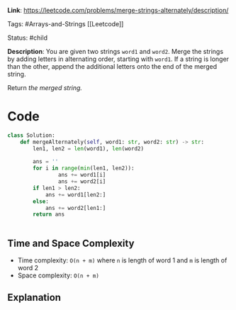 **Link**: https://leetcode.com/problems/merge-strings-alternately/description/

Tags: #Arrays-and-Strings [[Leetcode]]

Status: #child 

**Description**: You are given two strings `word1` and `word2`. Merge the strings by adding letters in alternating order, starting with `word1`. If a string is longer than the other, append the additional letters onto the end of the merged string.

Return _the merged string._


# Code
```python
class Solution:
    def mergeAlternately(self, word1: str, word2: str) -> str:
        len1, len2 = len(word1), len(word2)
        
        ans = ''
        for i in range(min(len1, len2)):
                ans += word1[i]
                ans += word2[i]
        if len1 > len2:
            ans += word1[len2:]
        else:
            ans += word2[len1:]
        return ans
        

```

## Time and Space Complexity

- Time complexity: `O(n + m)` where `n` is length of word 1 and `m` is length of word 2
- Space complexity: `O(n + m)`
## Explanation

